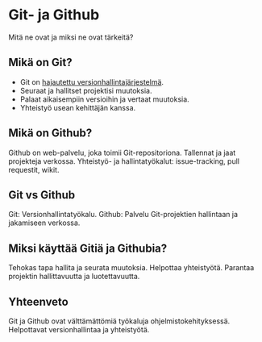 # Git- ja Github

Mitä ne ovat ja miksi ne ovat tärkeitä?

## Mikä on Git?

- Git on [hajautettu versionhallintajärjestelmä](./content/distributed-vcs.md).
- Seuraat ja hallitset projektisi muutoksia.
- Palaat aikaisempiin versioihin ja vertaat muutoksia.
- Yhteistyö usean kehittäjän kanssa.

## Mikä on Github?

Github on web-palvelu, joka toimii Git-repositoriona.
Tallennat ja jaat projekteja verkossa.
Yhteistyö- ja hallintatyökalut: issue-tracking, pull requestit, wikit.

## Git vs Github

Git: Versionhallintatyökalu.
Github: Palvelu Git-projektien hallintaan ja jakamiseen verkossa.

## Miksi käyttää Gitiä ja Githubia?

Tehokas tapa hallita ja seurata muutoksia.
Helpottaa yhteistyötä.
Parantaa projektin hallittavuutta ja luotettavuutta.

## Yhteenveto

Git ja Github ovat välttämättömiä työkaluja ohjelmistokehityksessä.
Helpottavat versionhallintaa ja yhteistyötä.
